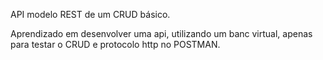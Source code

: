 API modelo REST de um CRUD básico.

Aprendizado em desenvolver uma api, utilizando um banc virtual, apenas para testar o CRUD e protocolo http no POSTMAN.
